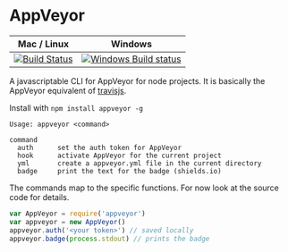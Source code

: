 # AppVeyor
Mac / Linux | Windows
----        | ----
[![Build Status](https://travis-ci.org/finnp/node-appveyor.svg?branch=master)](https://travis-ci.org/finnp/node-appveyor) | [![Windows Build status](http://img.shields.io/appveyor/ci/finnp/node-appveyor.svg)](https://ci.appveyor.com/project/finnp/node-appveyor/branch/master)

A javascriptable CLI for AppVeyor for node projects. It is basically the
AppVeyor equivalent of [travisjs](https://www.npmjs.org/package/travisjs).

Install with `npm install appveyor -g`

```
Usage: appveyor <command>

command
  auth      set the auth token for AppVeyor
  hook      activate AppVeyor for the current project
  yml       create a appveyor.yml file in the current directory
  badge     print the text for the badge (shields.io)
```

The commands map to the specific functions. For now look at
the source code for details.
```js
var AppVeyor = require('appveyor')
var appveyor = new AppVeyor()
appveyor.auth('<your token>') // saved locally
appveyor.badge(process.stdout) // prints the badge
```